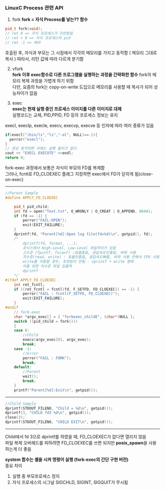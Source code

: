### LinuxC Process 관련 API

1. fork
**fork = 자식 Process를 낳는?? 함수**  
```c++
pid_t fork(void);
// ret 0 => 자식 프로세스가 리턴받음
// ret > 0 => 자식 프로세스의 pid
// ret -1 => 에러
```
호출된 후, 자식과 부모는 그 시점에서 각각의 메모리를 가지고 동작함 ( 메모리 그대로 복사 ) 
따라서, 리턴 값에 따라 다르게 분기함  

2. vfork  
**fork 이후 exec함수로 다른 프로그램을 실행하는 과정을 간략화한 함수**
fork의 메모리 복제 과정을 가볍게 하기 위함  
다만, 요즘의 fork는 copy-on-write 도입으로 메모리를 사용할 때 복사가 되어 성능차이가 없음

3. exec   
**exec는 현재 실행 중인 프로세스 이미지를 다른 이미지로 대체**  
실행코드는 교체, PID,PPID, FD 등의 프로세스 정보는 유지 

execl, execlp, execle, execv, execvp, execve 등 인자에 따라 여러 종류가 있음  
```c++
if(execl("/bin/ls","ls","-al", NULL)==-1){
  perror("execl");
}
// 정상 동작하면 아래는 실행 될리가 없다.
cout << "EXECL EXECUTE" <<endl;
return 0;
```

fork-exec 과정에서 보통은 자식이 부모의 FD를 복제함  
그러나, fcntl로 FD_CLOEXEC 플래그 지정하면 exec에서 FD가 닫히게 됨(close-on-exec)   

--- 

```c++
//Parent Sample
#define APPLY_FD_CLOEXEC

	pid_t pid_child;
	int fd = open("Text.txt", O_WRONLY | O_CREAT | O_APPEND, 0644);
	if (fd == -1) {
		perror("FAIL:OPEN");
		exit(EXIT_FAILURE);
	}
	dprintf(fd, "Parent[%d]:Open log file(fd=%d)\n", getpid(), fd);
	/*
		dprintf(fd, format, ...);
		유닉스에서 High-Level, Low-Level 파일처리가 있음
		고수준 (fpintf, fscanf) :효율좋음, 응답속도안좋음, 버퍼 사용
		저수준(read, write) : 효율안좋음, 응답속도빠름, 버퍼 사용 안해서 CPU 사용률 증가
		write를 이용할 경우, 포맷팅이 안됨 - sprintf + write 형태
		이를 위한 저수준 파일 입출력
		dprintf
	*/
#ifdef APPLY_FD_CLOEXEC
	int ret_fcntl;
	if ((ret_fcntl = fcntl(fd, F_SETFD, FD_CLOEXEC)) == -1) {
		perror("FAIL : fcntl(F_SETFD, FD_CLOEXEC)");
		exit(EXIT_FAILURE);
	}
#endif
	// fork-exec
	char *argv_exec[] = { "forkexec_childE", (char*)NULL };
	switch ((pid_child = fork()))
	{
	case 0:
		//Child
		execv(argv_exec[0], argv_exec);
		break;
	case -1:
		//Error
		perror("FAIL : FORK");
		break;
	default:
		//Parent
		wait();
		break;
	}
	printf("Parent[%d]:Exit\n", getpid());
```
---
```c++
//Child Sample
dprintf(STDOUT_FILENO, "Child = %d\n", getpid());
dprintf(3, "CHILD fd3 %d\n", getpid());
close(3);
dprintf(STDOUT_FILENO, "CHILD EXIT\n", getpid());
```
---

Child에서 fd 3으로 dprintf를 하였을 때, FD_CLOEXEC가 없다면 열리지 않음   
파일 복제 오버헤드를 피하려면 FD_CLOEXEC를 쓰면 되지만 **posix_spawn**을 사용하는게 더 좋음   


**system 함수는 셸을 시켜 명령어 실행 (fork-exec의 간단 구현 버전)**	  
중요 차이   
1. 실행 중 부모프로세스 정지
2. 자식 프로세스의 시그널 SIGCHLD, SIGINT, SIGQUIT가 무시됨

